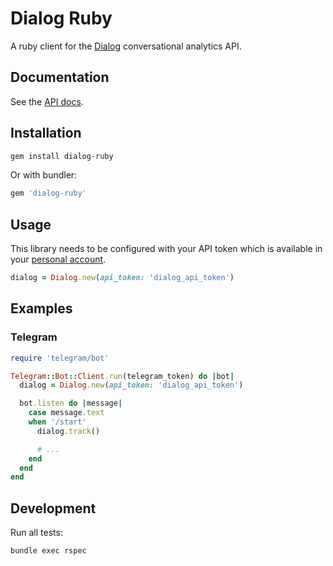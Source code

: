 # Dialog Ruby

A ruby client for the [Dialog](https://dialoganalytics.com) conversational analytics API.

## Documentation

See the [API docs](https://docs.dialoganalytics.com).

## Installation

```bash
gem install dialog-ruby
```

Or with bundler:

```ruby
gem 'dialog-ruby'
```

## Usage

This library needs to be configured with your API token which is available in your [personal account](http://app.dialoganalytics.com/users/edit).

```ruby
dialog = Dialog.new(api_token: 'dialog_api_token')
```

## Examples

### Telegram

```ruby
require 'telegram/bot'

Telegram::Bot::Client.run(telegram_token) do |bot|
  dialog = Dialog.new(api_token: 'dialog_api_token')

  bot.listen do |message|
    case message.text
    when '/start'
      dialog.track()

      # ...
    end
  end
end
```

## Development

Run all tests:

```bash
bundle exec rspec
```
